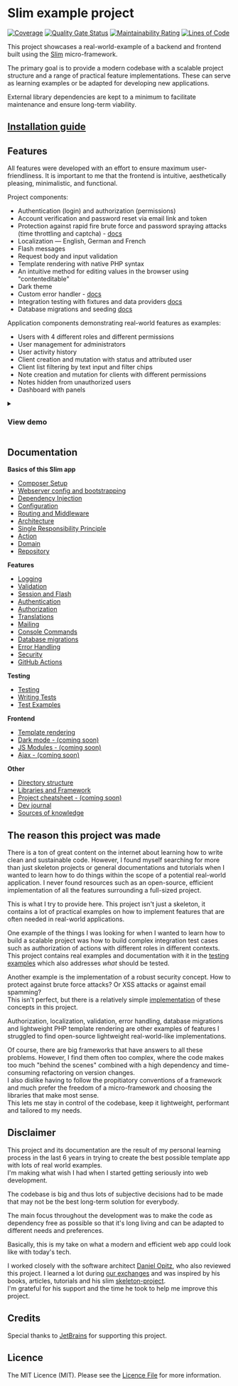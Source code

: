 # Slim example project

[![Coverage](https://sonarcloud.io/api/project_badges/measure?project=samuelgfeller_slim-example-project&metric=coverage)](https://sonarcloud.io/summary/new_code?id=samuelgfeller_slim-example-project)
[![Quality Gate Status](https://sonarcloud.io/api/project_badges/measure?project=samuelgfeller_slim-example-project&metric=alert_status)](https://sonarcloud.io/summary/new_code?id=samuelgfeller_slim-example-project)
[![Maintainability Rating](https://sonarcloud.io/api/project_badges/measure?project=samuelgfeller_slim-example-project&metric=sqale_rating)](https://sonarcloud.io/summary/new_code?id=samuelgfeller_slim-example-project)
[![Lines of Code](https://sonarcloud.io/api/project_badges/measure?project=samuelgfeller_slim-example-project&metric=ncloc)](https://sonarcloud.io/summary/new_code?id=samuelgfeller_slim-example-project)

This project showcases a real-world-example of a backend and frontend built using the
[Slim](https://www.slimframework.com/) micro-framework.

The primary goal is to provide a modern codebase with a scalable project structure and 
a range of practical feature implementations.
These can serve as learning examples or be adapted for developing new 
applications. 

External library dependencies are kept to a minimum to facilitate maintenance and 
ensure long-term viability.

## [Installation guide](https://github.com/samuelgfeller/slim-example-project/wiki/Installation-guide)

## Features
All features were developed with an effort to ensure maximum user-friendliness. 
It is important to me that the frontend is intuitive, aesthetically pleasing, minimalistic, and functional.

Project components:
* Authentication (login) and authorization (permissions)
* Account verification and password reset via email link and token
* Protection against rapid fire brute force and password spraying attacks (time throttling and
  captcha) - [docs](https://github.com/samuelgfeller/slim-example-project/blob/master/docs/security-concept.md)
* Localization — English, German and French
* Flash messages
* Request body and input validation
* Template rendering with native PHP syntax
* An intuitive method for editing values in the browser using "contenteditable"
* Dark theme
* Custom error handler - [docs](https://github.com/samuelgfeller/slim-example-project/blob/master/docs/error-handling.md)
* Integration testing with fixtures and data providers [docs](https://github.com/samuelgfeller/slim-example-project/blob/master/docs/testing/testing-cheatsheet.md)
* Database migrations and seeding [docs](https://github.com/samuelgfeller/slim-example-project/blob/master/docs/cheatsheet.md#database-migrations)

Application components demonstrating real-world features as examples:
* Users with 4 different roles and different permissions
* User management for administrators
* User activity history
* Client creation and mutation with status and attributed user
* Client list filtering by text input and filter chips
* Note creation and mutation for clients with different permissions
* Notes hidden from unauthorized users 
* Dashboard with panels

<details>
  <summary><h3>View demo</h3></summary>

The project is currently designed for non-profit organizations or foundations that require a platform 
to manage the people they assist and maintain a record of communication through notes.

Link: [demo.slim-example-project.samuel-gfeller.ch](https://demo.slim-example-project.samuel-gfeller.ch)  
Usernames: `admin@user.com`, `managing-advisor@user.com`, `advisor@user.com`, `newcomer@user.com`  
Password: `12345678`  
The database is reset every half-hour.

</details>

## Documentation

**Basics of this Slim app**
 * [Composer Setup](https://github.com/samuelgfeller/slim-example-project/wiki/Composer)
 * [Webserver config and bootstrapping](https://github.com/samuelgfeller/slim-example-project/wiki/Webserver-config-and-bootstrapping)
 * [Dependency Injection](https://github.com/samuelgfeller/slim-example-project/wiki/Dependency-Injection)
 * [Configuration](https://github.com/samuelgfeller/slim-example-project/wiki/Configuration)
 * [Routing and Middleware](https://github.com/samuelgfeller/slim-example-project/wiki/Routing-and-middleware)
 * [Architecture](https://github.com/samuelgfeller/slim-example-project/wiki/Architecture)
 * [Single Responsibility Principle](https://github.com/samuelgfeller/slim-example-project/wiki/Single-Responsibility-Principle-(SRP))
 * [Action](https://github.com/samuelgfeller/slim-example-project/wiki/Single-Action-Controller)
 * [Domain](https://github.com/samuelgfeller/slim-example-project/wiki/Domain)
 * [Repository](https://github.com/samuelgfeller/slim-example-project/wiki/Repository)

**Features**
 * [Logging](https://github.com/samuelgfeller/slim-example-project/wiki/Logging)
 * [Validation](https://github.com/samuelgfeller/slim-example-project/wiki/Validation)
 * [Session and Flash](https://github.com/samuelgfeller/slim-example-project/wiki/Session-and-Flash-messages)
 * [Authentication](https://github.com/samuelgfeller/slim-example-project/wiki/Authentication)
 * [Authorization](https://github.com/samuelgfeller/slim-example-project/wiki/Authorization)
 * [Translations](https://github.com/samuelgfeller/slim-example-project/wiki/Translations)
 * [Mailing](https://github.com/samuelgfeller/slim-example-project/wiki/Mailing)
 * [Console Commands](https://github.com/samuelgfeller/slim-example-project/wiki/Console-Commands)
 * [Database migrations](https://github.com/samuelgfeller/slim-example-project/wiki/Database-Migrations)
 * [Error Handling](https://github.com/samuelgfeller/slim-example-project/wiki/Error-Handling)
 * [Security](https://github.com/samuelgfeller/slim-example-project/wiki/Security)
 * [GitHub Actions](https://github.com/samuelgfeller/slim-example-project/wiki/GitHub-Actions)

**Testing**
 * [Testing](https://github.com/samuelgfeller/slim-example-project/wiki/Testing)
 * [Writing Tests](https://github.com/samuelgfeller/slim-example-project/wiki/Writing-Tests)
 * [Test Examples](https://github.com/samuelgfeller/slim-example-project/wiki/Test-Examples)

**Frontend**
* [Template rendering](https://github.com/samuelgfeller/slim-example-project/wiki/Template-rendering)
* [Dark mode - (coming soon)]()
* [JS Modules - (coming soon)]()
* [Ajax - (coming soon)](https://github.com/samuelgfeller/slim-example-project/wiki/Ajax)

**Other**
 * [Directory structure](https://github.com/samuelgfeller/slim-example-project/wiki/Directory-structure)
 * [Libraries and Framework](https://github.com/samuelgfeller/slim-example-project/wiki/Libraries-and-Framework)
 * [Project cheatsheet - (coming soon)]()
 * [Dev journal](https://github.com/samuelgfeller/slim-example-project/wiki/Dev-journal)
 * [Sources of knowledge](https://github.com/samuelgfeller/slim-example-project/wiki/Sources-of-knowledge)

## The reason this project was made

There is a ton of great content on the internet about learning how to write clean and sustainable code. 
However, I found myself searching for more than just skeleton projects or general documentations
and tutorials when I wanted to learn how to do things within the scope of a potential real-world application.
I never found resources such as an open-source, efficient implementation of all the features surrounding a
full-sized project.

This is what I try to provide here. 
This project isn't just a skeleton, it contains a lot of practical examples on how to 
implement features that are often needed in real-world applications.

One example of the things I was looking for when I wanted to learn how to build a scalable project
was how to build complex integration test cases such as authorization of actions with different 
roles in different contexts.   
This project contains real examples and documentation with it in the [testing examples](https://github.com/samuelgfeller/slim-example-project/wiki/Testing-Examples)
which also addresses _what_ should be tested.

Another example is the implementation of a robust security concept. How to protect against brute force
attacks? Or XSS attacks or against email spamming?  
This isn't perfect, but there is a relatively simple
[implementation](https://github.com/samuelgfeller/slim-example-project/wiki/Security) of these
concepts in this project.

Authorization, localization, validation, error handling, database migrations and lightweight
PHP template rendering are other examples of features I struggled to find 
open-source lightweight real-world-like implementations.

Of course, there are big frameworks that have answers to all these problems. 
However, I find them often
too complex, where the code makes too much "behind the scenes" combined with a high dependency
and time-consuming refactoring on version changes.  
I also dislike having to follow the propitiatory conventions of a framework and
much prefer the freedom of a micro-framework and choosing the libraries that make most sense.   
This lets me stay in control of the codebase, keep it lightweight, 
performant and tailored to my needs.

## Disclaimer
This project and its documentation are the result of my personal learning process in the last 6 years
in trying to create the best possible template app with lots of real world examples.  
I'm making what wish I had when I started getting seriously into web development.  

The codebase is big and thus lots of subjective decisions had to be made that may not be the best
long-term solution for everybody.   

The main focus throughout the development was to make the code as dependency free as possible 
so that it's long living and can be adapted to different needs and preferences.

Basically, this is my take on what a modern and efficient web app could look like with today's
tech.

I worked closely with the software architect 
[Daniel Opitz](https://odan.github.io/about.html), who also reviewed this project.
I learned a lot during 
[our exchanges](https://github.com/samuelgfeller/slim-example-project/wiki/Sources-of-knowledge#discussions)
and was inspired by his books, articles, tutorials and his slim 
[skeleton-project](https://github.com/odan/slim4-skeleton).  
I'm grateful for his support and the time he took to help me improve this project.

## Credits

Special thanks to [JetBrains](https://jb.gg/OpenSource) for supporting this project.

## Licence

The MIT Licence (MIT). Please
see the [Licence File](https://github.com/samuelgfeller/slim-example-project/blob/master/LICENCE.txt) 
for more information.

